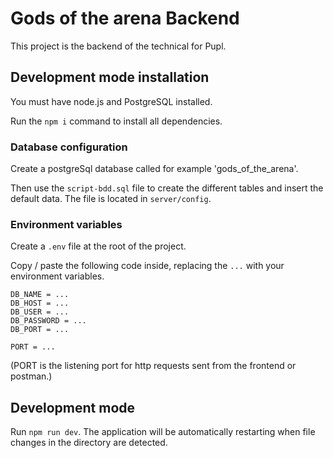 # Gods of the arena Backend
This project is the backend of the technical for Pupl.

## Development mode installation

You must have node.js and PostgreSQL installed.

Run the `npm i` command to install all dependencies.

### Database configuration
Create a postgreSql database called for example 'gods_of_the_arena'.

Then use the `script-bdd.sql` file to create the different tables and insert the default data.
The file is located in `server/config`.

### Environment variables

Create a `.env` file at the root of the project.

Copy / paste the following code inside, replacing the `...` with your environment variables.

```{r}
DB_NAME = ...
DB_HOST = ...
DB_USER = ...
DB_PASSWORD = ...
DB_PORT = ...

PORT = ... 
```

(PORT is the listening port for http requests sent from the frontend or postman.)

## Development mode
Run `npm run dev`. The application will be automatically restarting when file changes in the directory are detected.
